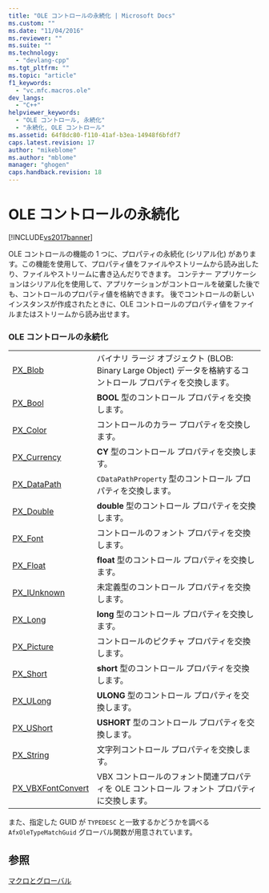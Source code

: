 ```yaml
---
title: "OLE コントロールの永続化 | Microsoft Docs"
ms.custom: ""
ms.date: "11/04/2016"
ms.reviewer: ""
ms.suite: ""
ms.technology: 
  - "devlang-cpp"
ms.tgt_pltfrm: ""
ms.topic: "article"
f1_keywords: 
  - "vc.mfc.macros.ole"
dev_langs: 
  - "C++"
helpviewer_keywords: 
  - "OLE コントロール, 永続化"
  - "永続化, OLE コントロール"
ms.assetid: 64f8dc80-f110-41af-b3ea-14948f6bfdf7
caps.latest.revision: 17
author: "mikeblome"
ms.author: "mblome"
manager: "ghogen"
caps.handback.revision: 18
---
```

# OLE コントロールの永続化
[!INCLUDE[vs2017banner](../../assembler/inline/includes/vs2017banner.md)]

OLE コントロールの機能の 1 つに、プロパティの永続化 \(シリアル化\) があります。この機能を使用して、プロパティ値をファイルやストリームから読み出したり、ファイルやストリームに書き込んだりできます。  コンテナー アプリケーションはシリアル化を使用して、アプリケーションがコントロールを破棄した後でも、コントロールのプロパティ値を格納できます。  後でコントロールの新しいインスタンスが作成されたときに、OLE コントロールのプロパティ値をファイルまたはストリームから読み出せます。  
  
### OLE コントロールの永続化  
  
|||  
|-|-|  
|[PX\_Blob](../Topic/PX_Blob.md)|バイナリ ラージ オブジェクト \(BLOB: Binary Large Object\) データを格納するコントロール プロパティを交換します。|  
|[PX\_Bool](../Topic/PX_Bool.md)|**BOOL** 型のコントロール プロパティを交換します。|  
|[PX\_Color](../Topic/PX_Color.md)|コントロールのカラー プロパティを交換します。|  
|[PX\_Currency](../Topic/PX_Currency.md)|**CY** 型のコントロール プロパティを交換します。|  
|[PX\_DataPath](../Topic/PX_DataPath.md)|`CDataPathProperty` 型のコントロール プロパティを交換します。|  
|[PX\_Double](../Topic/PX_Double.md)|**double** 型のコントロール プロパティを交換します。|  
|[PX\_Font](../Topic/PX_Font.md)|コントロールのフォント プロパティを交換します。|  
|[PX\_Float](../Topic/PX_Float.md)|**float** 型のコントロール プロパティを交換します。|  
|[PX\_IUnknown](../Topic/PX_IUnknown.md)|未定義型のコントロール プロパティを交換します。|  
|[PX\_Long](../Topic/PX_Long.md)|**long** 型のコントロール プロパティを交換します。|  
|[PX\_Picture](../Topic/PX_Picture.md)|コントロールのピクチャ プロパティを交換します。|  
|[PX\_Short](../Topic/PX_Short.md)|**short** 型のコントロール プロパティを交換します。|  
|[PX\_ULong](../Topic/PX_ULong.md)|**ULONG** 型のコントロール プロパティを交換します。|  
|[PX\_UShort](../Topic/PX_UShort.md)|**USHORT** 型のコントロール プロパティを交換します。|  
|[PX\_String](../Topic/PX_String.md)|文字列コントロール プロパティを交換します。|  
|[PX\_VBXFontConvert](../Topic/PX_VBXFontConvert.md)|VBX コントロールのフォント関連プロパティを OLE コントロール フォント プロパティに交換します。|  
  
 また、指定した GUID が `TYPEDESC` と一致するかどうかを調べる `AfxOleTypeMatchGuid` グローバル関数が用意されています。  
  
## 参照  
 [マクロとグローバル](../../mfc/reference/mfc-macros-and-globals.md)